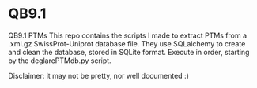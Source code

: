 # QB9.1
QB9.1 PTMs
This repo contains the scripts I made to extract PTMs from a .xml.gz SwissProt-Uniprot database file.
They use SQLalchemy to create and clean the database, stored in SQLite format.
Execute in order, starting by the deglarePTMdb.py script.

Disclaimer: it may not be pretty, nor well documented :)
